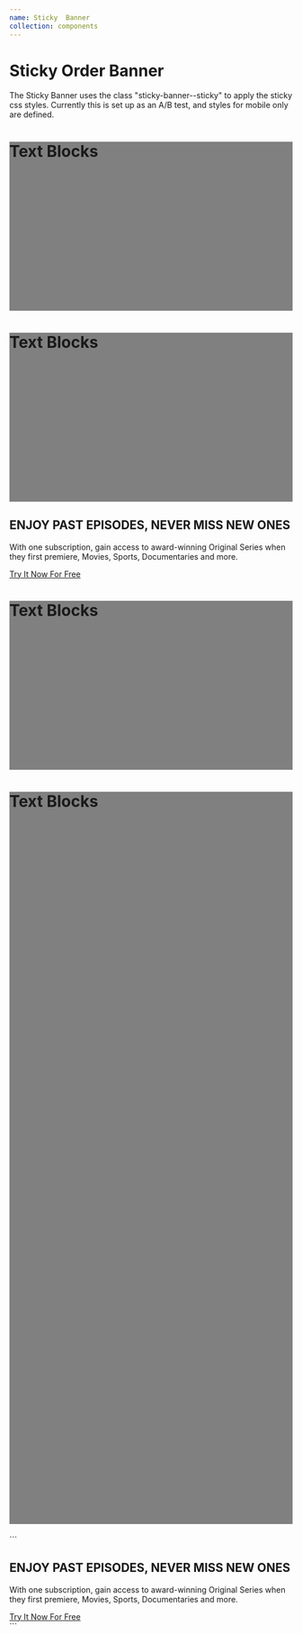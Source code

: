 ```yaml
---
name: Sticky  Banner
collection: components
---
```


# Sticky Order Banner

The Sticky  Banner uses the class "sticky-banner--sticky" to apply the sticky css styles. Currently this is set up as an A/B test, and styles for mobile only are defined.
<h1 style="height:300px; background-color:gray">Text Blocks</h1>
<h1 style="height:300px; background-color:gray">Text Blocks</h1>

<div class="order-banner section--inner js-sticky-banner" data-context="banner">
  <div class="order-banner__inner">
  	<div class="order-banner__body">
  		<h2 class="order-banner__headline">ENJOY PAST EPISODES, NEVER MISS NEW ONES</h2>
  		<p class="order-banner__copy">With one subscription, gain access to award-winning Original Series when they first premiere, Movies, Sports, Documentaries and more.</p>
  		<a class="order-banner__button" href="#">
  			Try It Now For Free
  		</a>
  		</div>
  	<div class="order-banner__image lazyload" data-bgset="https://www.sho.com/site/image-bin/images/0_0_0/0_0_0_prm-hplockupbanner3_454x196.png"></div>
  </div>
</div>
<h1 style="height:300px; background-color:gray">Text Blocks</h1>
<h1 style="height:1300px; background-color:gray">Text Blocks</h1>
```
<div class="order-banner section--inner" data-context="banner">
  <div class="order-banner__inner">
		<div class="order-banner__body">
			<h2 class="order-banner__headline">ENJOY PAST EPISODES, NEVER MISS NEW ONES</h2>
			<p class="order-banner__copy">With one subscription, gain access to award-winning Original Series when they first premiere, Movies, Sports, Documentaries and more.</p>
			<a class="order-banner__button" href="#">
				Try It Now For Free
			</a>
		</div>
		<div class="order-banner__image lazyload" data-bgset="https://www.sho.com/site/image-bin/images/0_0_0/0_0_0_prm-hplockupbanner3_454x196.png"></div>
  </div>
</div>
```


